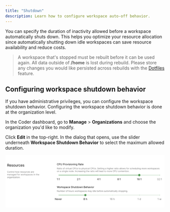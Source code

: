 ```yaml
---
title: "Shutdown"
description: Learn how to configure workspace auto-off behavior.
---
```


You can specify the duration of inactivity allowed before a workspace
automatically shuts down. This helps you optimize your resource allocation since
automatically shutting down idle workspaces can save resource availability and
reduce costs.

> A workspace that's stopped must be rebuilt before it can be used again. All
> data outside of **/home** is lost during rebuild. Please store any changes you
> would like persisted across rebuilds with the
> [Dotfiles](../../workspaces/personalization.md) feature.

## Configuring workspace shutdown behavior

If you have administrative privileges, you can configure the workspace shutdown
behavior. Configuring the workspace shutdown behavior is done at the
organization level.

In the Coder dashboard, go to **Manage** > **Organizations** and choose the
organization you'd like to modify.

Click **Edit** in the top-right. In the dialog that opens, use the slider
underneath **Workspace Shutdown Behavior** to select the maximum allowed
duration.

![Configure shutdown behavior](../../assets/admin/workspace-shutdown.png)
